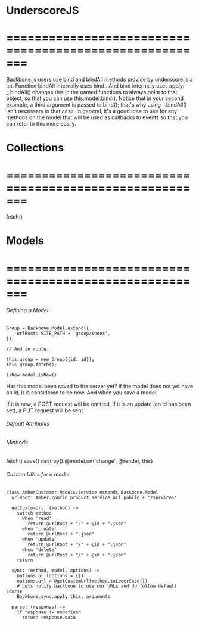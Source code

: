 # UnderscoreJS
# =======================================================
Backbone.js users use bind and bindAll methods provide by underscore.js a lot.
Function bindAll internally uses bind . And bind internally uses apply.
_.bindAll() changes this in the named functions to always point to that object, so that you can use this.model.bind(). Notice that in your second example, a third argument is passed to bind(); that's why using _.bindAll() isn't necessary in that case. In general, it's a good idea to use for any methods on the model that will be used as callbacks to events so that you can refer to this more easily.

# Collections
# =======================================================
fetch()



# Models
# =======================================================
###### Defining a Model
```
Group = Backbone.Model.extend({
    urlRoot: SITE_PATH + 'group/index',
});

// And in route:

this.group = new Group({id: id});
this.group.fetch();

isNew model.isNew()
```

Has this model been saved to the server yet? If the model does not yet have an id, it is considered to be new.
And when you save a model,

if it is new, a POST request will be emitted,
if it is an update (an id has been set), a PUT request will be sent

###### Default Attributes

###### Methods
fetch()
save()
destroy()
@model.on('change', @render, this)

###### Custom URLs for a model
```
class AmberCustomer.Models.Service extends Backbone.Model
  urlRoot: Amber.config.product_service_url_public + "/services"

  getCustomUrl: (method) ->
    switch method
      when 'read'
        return @urlRoot + "/" + @id + ".json"
      when 'create'
        return @urlRoot + ".json"
      when 'update'
        return @urlRoot + "/" + @id + ".json"
      when 'delete'
        return @urlRoot + "/" + @id + ".json"
    return

  sync: (method, model, options) ->
    options or (options = {})
    options.url = @getCustomUrl(method.toLowerCase())
    # Lets notify backbone to use our URLs and do follow default course
    Backbone.sync.apply this, arguments

  parse: (response) ->
    if response != undefined
      return response.data
```